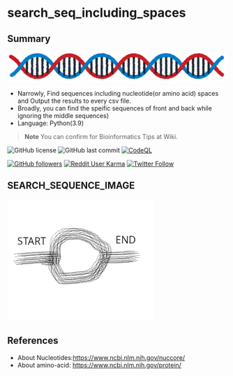 # search_seq_including_spaces
## Summary
![DNA_IMAGE](line_dna_short.webp)

- Narrowly, Find sequences including nucleotide(or amino acid) spaces and Output the results to every csv file.
- Broadly, you can find the speific sequences of front and back while ignoring the middle sequences)
- Language: Python(3.9)
>__Note__ You can confirm for Bioinformatics Tips at Wiki.

![GitHub license](https://img.shields.io/github/license/myon-bioinformatics/search_seq_including_spaces)
![GitHub last commit](https://img.shields.io/github/last-commit/myon-bioinformatics/search_seq_including_spaces)
[![CodeQL](https://github.com/myon-bioinformatics/search_seq_including_spaces/actions/workflows/codeql.yml/badge.svg)](https://github.com/myon-bioinformatics/search_seq_including_spaces/actions/workflows/codeql.yml)

[![GitHub followers](https://img.shields.io/github/followers/myon-bioinformatics?style=social)](https://github.com/myon-bioinformatics)
[![Reddit User Karma](https://img.shields.io/reddit/user-karma/combined/myon_reddit?style=social)](https://www.reddit.com/user/myon_reddit/)
[![Twitter Follow](https://img.shields.io/twitter/follow/myonitbusiness?style=social)](https://twitter.com/myonitbusiness)



## SEARCH_SEQUENCE_IMAGE
![SEARCH_IMAGE](SEARCH_SEQUENCE_INCLUDING_SPACES_IMAGE.webp)

## References
- About Nucleotides:https://www.ncbi.nlm.nih.gov/nuccore/
- About amino-acid: https://www.ncbi.nlm.nih.gov/protein/
